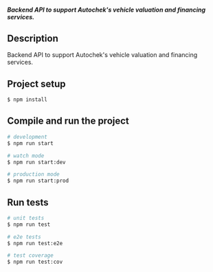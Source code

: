 <p align="center">
  <h5> Backend API to support Autochek's vehicle valuation and financing services. </h5>
</p>


## Description

Backend API to support Autochek's vehicle valuation and financing services.

## Project setup

```bash
$ npm install
```

## Compile and run the project

```bash
# development
$ npm run start

# watch mode
$ npm run start:dev

# production mode
$ npm run start:prod
```

## Run tests

```bash
# unit tests
$ npm run test

# e2e tests
$ npm run test:e2e

# test coverage
$ npm run test:cov
```

